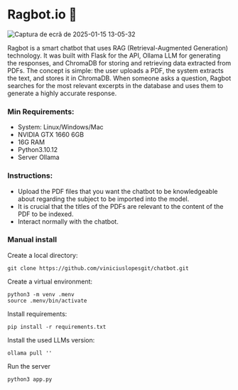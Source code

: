 # Ragbot.io 🤖

![Captura de ecrã de 2025-01-15 13-05-32](https://github.com/user-attachments/assets/d054b1c3-0934-48b9-b927-31342ff71e99)

Ragbot is a smart chatbot that uses RAG (Retrieval-Augmented Generation) technology. It was built with Flask for the API, Ollama LLM for generating the responses, and ChromaDB for storing and retrieving data extracted from PDFs. The concept is simple: the user uploads a PDF, the system extracts the text, and stores it in ChromaDB. When someone asks a question, Ragbot searches for the most relevant excerpts in the database and uses them to generate a highly accurate response.

### Min Requirements:
- System: Linux/Windows/Mac
- NVIDIA GTX 1660 6GB
- 16G RAM
- Python3.10.12
- Server Ollama

 ### Instructions:
- Upload the PDF files that you want the chatbot to be knowledgeable about regarding the subject to be imported into the model.
- It is crucial that the titles of the PDFs are relevant to the content of the PDF to be indexed.
- Interact normally with the chatbot.

 ### Manual install
 Create a local directory:
 ```
 git clone https://github.com/viniciuslopesgit/chatbot.git
 ```

Create a virtual environment:
```
python3 -m venv .menv
source .menv/bin/activate
```

Install requirements:
```
pip install -r requirements.txt
```

Install the used LLMs version:
```
ollama pull ''
```

Run the server
```
python3 app.py
```
